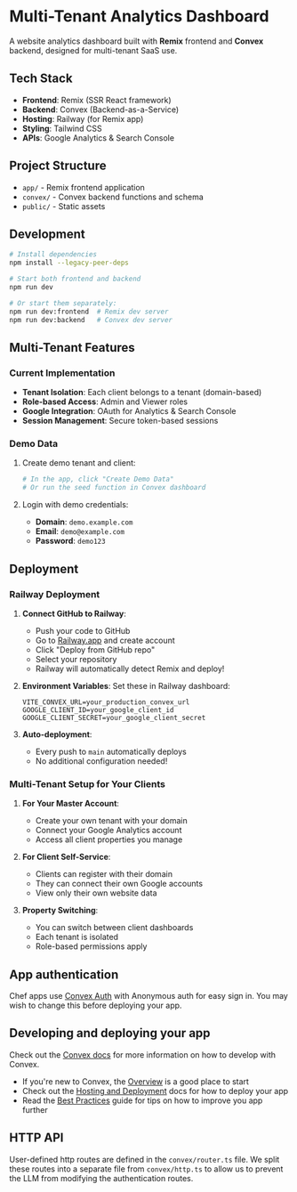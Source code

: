 # Multi-Tenant Analytics Dashboard

A website analytics dashboard built with **Remix** frontend and **Convex** backend, designed for multi-tenant SaaS use.

## Tech Stack

- **Frontend**: Remix (SSR React framework)
- **Backend**: Convex (Backend-as-a-Service)
- **Hosting**: Railway (for Remix app)
- **Styling**: Tailwind CSS
- **APIs**: Google Analytics & Search Console

## Project Structure

- `app/` - Remix frontend application
- `convex/` - Convex backend functions and schema
- `public/` - Static assets

## Development

```bash
# Install dependencies
npm install --legacy-peer-deps

# Start both frontend and backend
npm run dev

# Or start them separately:
npm run dev:frontend  # Remix dev server
npm run dev:backend   # Convex dev server
```

## Multi-Tenant Features

### Current Implementation

- **Tenant Isolation**: Each client belongs to a tenant (domain-based)
- **Role-based Access**: Admin and Viewer roles
- **Google Integration**: OAuth for Analytics & Search Console
- **Session Management**: Secure token-based sessions

### Demo Data

1. Create demo tenant and client:

   ```bash
   # In the app, click "Create Demo Data"
   # Or run the seed function in Convex dashboard
   ```

2. Login with demo credentials:
   - **Domain**: `demo.example.com`
   - **Email**: `demo@example.com`
   - **Password**: `demo123`

## Deployment

### Railway Deployment

1. **Connect GitHub to Railway**:

   - Push your code to GitHub
   - Go to [Railway.app](https://railway.app) and create account
   - Click "Deploy from GitHub repo"
   - Select your repository
   - Railway will automatically detect Remix and deploy!

2. **Environment Variables**:
   Set these in Railway dashboard:

   ```
   VITE_CONVEX_URL=your_production_convex_url
   GOOGLE_CLIENT_ID=your_google_client_id
   GOOGLE_CLIENT_SECRET=your_google_client_secret
   ```

3. **Auto-deployment**:
   - Every push to `main` automatically deploys
   - No additional configuration needed!

### Multi-Tenant Setup for Your Clients

1. **For Your Master Account**:

   - Create your own tenant with your domain
   - Connect your Google Analytics account
   - Access all client properties you manage

2. **For Client Self-Service**:

   - Clients can register with their domain
   - They can connect their own Google accounts
   - View only their own website data

3. **Property Switching**:
   - You can switch between client dashboards
   - Each tenant is isolated
   - Role-based permissions apply

## App authentication

Chef apps use [Convex Auth](https://auth.convex.dev/) with Anonymous auth for easy sign in. You may wish to change this before deploying your app.

## Developing and deploying your app

Check out the [Convex docs](https://docs.convex.dev/) for more information on how to develop with Convex.

- If you're new to Convex, the [Overview](https://docs.convex.dev/understanding/) is a good place to start
- Check out the [Hosting and Deployment](https://docs.convex.dev/production/) docs for how to deploy your app
- Read the [Best Practices](https://docs.convex.dev/understanding/best-practices/) guide for tips on how to improve you app further

## HTTP API

User-defined http routes are defined in the `convex/router.ts` file. We split these routes into a separate file from `convex/http.ts` to allow us to prevent the LLM from modifying the authentication routes.
